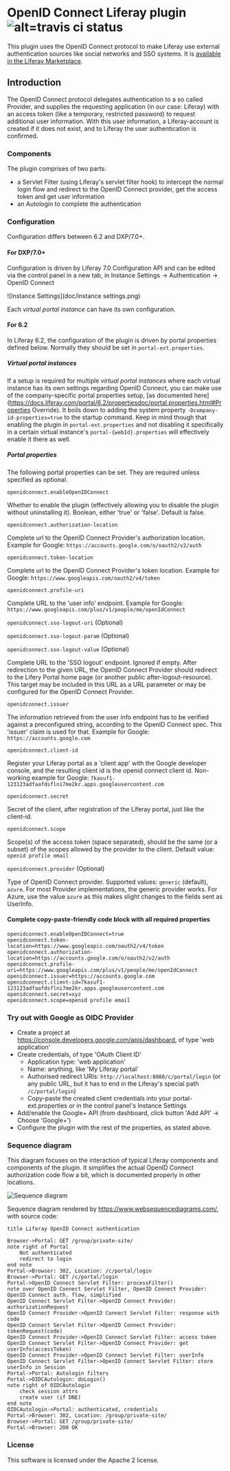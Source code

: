 # OpenID Connect Liferay plugin ![alt=travis ci status](https://api.travis-ci.org/finalist/liferay-oidc-plugin.svg?branch=master)

This plugin uses the OpenID Connect protocol to make Liferay use external authentication sources like social networks and SSO systems.
It is [available in the Liferay Marketplace](https://web.liferay.com/marketplace/-/mp/application/78695724).


## Introduction

The OpenID Connect protocol delegates authentication to a so called Provider, and supplies the requesting application (in our case: Liferay) with an access token (like a temporary, restricted password) to request additional user information.
 With this user information, a Liferay-account is created if it does not exist, and to Liferay the user authentication is confirmed. 

### Components

The plugin comprises of two parts:

* a Servlet Filter (using Liferay's servlet filter hook) to intercept the normal login flow and redirect to the OpenID Connect provider, get the access token and get user information 
* an Autologin to complete the authentication

### Configuration

Configuration differs between 6.2 and DXP/7.0+.

#### For DXP/7.0+

Configuration is driven by Liferay 7.0 Configuration API and can be edited via the control panel in a new tab, in Instance Settings -> Authentication -> OpenID Connect 

![Instance Settings](doc/instance settings.png)

Each _virtual portal instance_ can have its own configuration.

#### For 6.2

In Liferay 6.2, the configuration of the plugin is driven by portal properties defined below.
Normally they should be set in `portal-ext.properties`.

##### Virtual portal instances
If a setup is required for multiple _virtual portal instances_ where each virtual instance has its own settings regarding OpenID Connect, you can make use of the company-specific portal properties setup, [as documented here](https://docs.liferay.com/portal/6.2/propertiesdoc/portal.properties.html#Properties Override). 
It boils down to adding the system property `-Dcompany-id-properties=true` to the startup command. Keep in mind though that enabling the plugin in `portal-ext.properties` and not disabling it specifically in a certain virtual instance's `portal-{webId}.properties` will effectively enable it there as well.

##### Portal properties
The following portal properties can be set. They are required unless specified as optional.

`openidconnect.enableOpenIDConnect`

Whether to enable the plugin (effectively allowing you to disable the plugin without uninstalling it). Boolean, either 'true' or 'false'. Default is false.

`openidconnect.authorization-location`

Complete url to the OpenID Connect Provider's authorization location. Example for Google: `https://accounts.google.com/o/oauth2/v2/auth`


`openidconnect.token-location`

Complete url to the OpenID Connect Provider's token location. Example for Google: `https://www.googleapis.com/oauth2/v4/token`

`openidconnect.profile-uri`

Complete URL to the 'user info' endpoint. Example for Google: `https://www.googleapis.com/plus/v1/people/me/openIdConnect`

`openidconnect.sso-logout-uri` (Optional)

`openidconnect.sso-logout-param` (Optional)

`openidconnect.sso-logout-value` (Optional)

Complete URL to the 'SSO logout' endpoint. Ignored if empty.
After redirection to the given URL, the OpenID Connect Provider should redirect to the Lifery Portal home page (or another public after-logout-resource).
This target may be included in this URL as a URL parameter or may be configured for the OpenID Connect Provider.

`openidconnect.issuer`

The information retrieved from the user info endpoint has to be verified against a preconfigured string, according to the OpenID Connect spec.
This 'issuer' claim is used for that. Example for Google: `https://accounts.google.com`

`openidconnect.client-id`

Register your Liferay portal as a 'client app' with the Google developer console, and the resulting client id is the openid connect client id.
Non-working example for Google: `7kasuf1-123123adfaafdsflni7me2kr.apps.googleusercontent.com`

`openidconnect.secret`

Secret of the client, after registration of the Liferay portal, just like the client-id.

`openidconnect.scope`

Scope(s) of the access token (space separated), should be the same (or a subset) of the scopes allowed by the provider to the client. Default value: `openid profile email`

`openidconnect.provider` (Optional)

Type of OpenID Connect provider. Supported values: `generic` (default), `azure`. For most Provider implementations, the generic provider works. For Azure, use the value `azure` as this makes slight changes to the fields sent as UserInfo.

#### Complete copy-paste-friendly code block with all required properties
~~~
openidconnect.enableOpenIDConnect=true
openidconnect.token-location=https://www.googleapis.com/oauth2/v4/token
openidconnect.authorization-location=https://accounts.google.com/o/oauth2/v2/auth
openidconnect.profile-uri=https://www.googleapis.com/plus/v1/people/me/openIdConnect
openidconnect.issuer=https://accounts.google.com
openidconnect.client-id=7kasuf1-123123adfaafdsflni7me2kr.apps.googleusercontent.com
openidconnect.secret=xyz
openidconnect.scope=openid profile email
~~~


### Try out with Google as OIDC Provider

* Create a project at https://console.developers.google.com/apis/dashboard, of type 'web application'
* Create credentials, of type 'OAuth Client ID'
    * Application type: 'web application'
    * Name: anything, like 'My Liferay portal'
    * Authorised redirect URIs: `http://localhost:8080/c/portal/login` (or any public URL, but it has to end in the Liferay's special path `/c/portal/login`)
    * Copy-paste the created client credentials into your portal-ext.properties or in the control panel's Instance Settings
* Add/enable the Google+ API (from dashboard, click button 'Add API' -> Choose 'Google+')
* Configure the plugin with the rest of the properties, as stated above.

### Sequence diagram
This diagram focuses on the interaction of typical Liferay components and components of the plugin. 
It simplifies the actual OpenID Connect authorization code flow a bit, which is documented properly in other locations.

![Sequence diagram](doc/sequence-diagram.png)

Sequence diagram rendered by https://www.websequencediagrams.com/, with source code:
~~~
title Liferay OpenID Connect authentication

Browser->Portal: GET /group/private-site/
note right of Portal
    Not authenticated
    redirect to login
end note
Portal->Browser: 302, Location: /c/portal/login
Browser->Portal: GET /c/portal/login
Portal->OpenID Connect Servlet Filter: processFilter()
note over OpenID Connect Servlet Filter, OpenID Connect Provider: OpenID Connect auth. flow, simplified
OpenID Connect Servlet Filter->OpenID Connect Provider: authorizationRequest
OpenID Connect Provider->OpenID Connect Servlet Filter: response with code
OpenID Connect Servlet Filter->OpenID Connect Provider: tokenRequest(code)
OpenID Connect Provider->OpenID Connect Servlet Filter: access token
OpenID Connect Servlet Filter->OpenID Connect Provider: get userInfo(accessToken)
OpenID Connect Provider->OpenID Connect Servlet Filter: userInfo
OpenID Connect Servlet Filter->OpenID Connect Servlet Filter: store userInfo in Session
Portal->Portal: Autologin filters
Portal->OIDCAutologin: doLogin()
note right of OIDCAutologin
    check session attrs
    create user (if DNE)
end note
OIDCAutologin->Portal: authenticated, credentials
Portal->Browser: 302, Location: /group/private-site/
Browser->Portal: GET /group/private-site/
Portal->Browser: 200 OK
~~~

### License
This software is licensed under the Apache 2 license.

